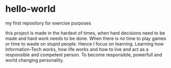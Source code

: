 # hello-world
my first repository for exercise purposes 

this project is made in the hardest of times, when hard decisions need to be made and hard work needs to be done. When there is no time to play games or time to waste on stupid people. Hence I focus on learning. Learning how Information-Tech works, how life works and how to live and act as a responsible and competent person. To become responsible, powerfull and world changing personality. 
